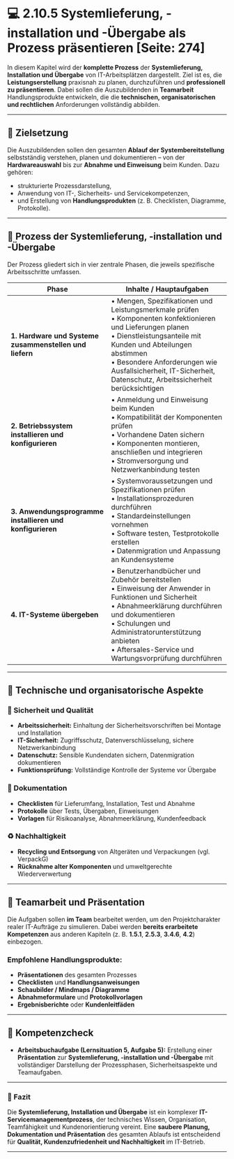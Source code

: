 # 💻 2.10.5 Systemlieferung, -installation und -Übergabe als Prozess präsentieren [Seite: 274]

In diesem Kapitel wird der **komplette Prozess** der **Systemlieferung, Installation und Übergabe** von IT-Arbeitsplätzen dargestellt. Ziel ist es, die **Leistungserstellung** praxisnah zu planen, durchzuführen und **professionell zu präsentieren**. Dabei sollen die Auszubildenden in **Teamarbeit** Handlungsprodukte entwickeln, die die **technischen, organisatorischen und rechtlichen** Anforderungen vollständig abbilden.

---

## 🎯 Zielsetzung

Die Auszubildenden sollen den gesamten **Ablauf der Systembereitstellung** selbstständig verstehen, planen und dokumentieren – von der **Hardwareauswahl** bis zur **Abnahme und Einweisung** beim Kunden.
Dazu gehören:

* strukturierte Prozessdarstellung,
* Anwendung von IT-, Sicherheits- und Servicekompetenzen,
* und Erstellung von **Handlungsprodukten** (z. B. Checklisten, Diagramme, Protokolle).

---

## 🔄 Prozess der Systemlieferung, -installation und -Übergabe

Der Prozess gliedert sich in vier zentrale Phasen, die jeweils spezifische Arbeitsschritte umfassen.

| **Phase**                                                 | **Inhalte / Hauptaufgaben**                                                                                                                                                                                                                                                                       |
| --------------------------------------------------------- | ------------------------------------------------------------------------------------------------------------------------------------------------------------------------------------------------------------------------------------------------------------------------------------------------- |
| **1. Hardware und Systeme zusammenstellen und liefern**   | • Mengen, Spezifikationen und Leistungsmerkmale prüfen<br>• Komponenten konfektionieren und Lieferungen planen<br>• Dienstleistungsanteile mit Kunden und Abteilungen abstimmen<br>• Besondere Anforderungen wie Ausfallsicherheit, IT-Sicherheit, Datenschutz, Arbeitssicherheit berücksichtigen |
| **2. Betriebssystem installieren und konfigurieren**      | • Anmeldung und Einweisung beim Kunden<br>• Kompatibilität der Komponenten prüfen<br>• Vorhandene Daten sichern<br>• Komponenten montieren, anschließen und integrieren<br>• Stromversorgung und Netzwerkanbindung testen                                                                         |
| **3. Anwendungsprogramme installieren und konfigurieren** | • Systemvoraussetzungen und Spezifikationen prüfen<br>• Installationsprozeduren durchführen<br>• Standardeinstellungen vornehmen<br>• Software testen, Testprotokolle erstellen<br>• Datenmigration und Anpassung an Kundensysteme                                                                |
| **4. IT-Systeme übergeben**                               | • Benutzerhandbücher und Zubehör bereitstellen<br>• Einweisung der Anwender in Funktionen und Sicherheit<br>• Abnahmeerklärung durchführen und dokumentieren<br>• Schulungen und Administratorunterstützung anbieten<br>• Aftersales-Service und Wartungsvorprüfung durchführen                   |

---

## 🧰 Technische und organisatorische Aspekte

### 🔐 Sicherheit und Qualität

* **Arbeitssicherheit:** Einhaltung der Sicherheitsvorschriften bei Montage und Installation
* **IT-Sicherheit:** Zugriffsschutz, Datenverschlüsselung, sichere Netzwerkanbindung
* **Datenschutz:** Sensible Kundendaten sichern, Datenmigration dokumentieren
* **Funktionsprüfung:** Vollständige Kontrolle der Systeme vor Übergabe

### 🧾 Dokumentation

* **Checklisten** für Lieferumfang, Installation, Test und Abnahme
* **Protokolle** über Tests, Übergaben, Einweisungen
* **Vorlagen** für Risikoanalyse, Abnahmeerklärung, Kundenfeedback

### ♻️ Nachhaltigkeit

* **Recycling und Entsorgung** von Altgeräten und Verpackungen (vgl. VerpackG)
* **Rücknahme alter Komponenten** und umweltgerechte Wiederverwertung

---

## 👥 Teamarbeit und Präsentation

Die Aufgaben sollen **im Team** bearbeitet werden, um den Projektcharakter realer IT-Aufträge zu simulieren.
Dabei werden **bereits erarbeitete Kompetenzen** aus anderen Kapiteln (z. B. **1.5.1**, **2.5.3**, **3.4.6**, **4.2**) einbezogen.

### Empfohlene Handlungsprodukte:

* **Präsentationen** des gesamten Prozesses
* **Checklisten** und **Handlungsanweisungen**
* **Schaubilder / Mindmaps / Diagramme**
* **Abnahmeformulare** und **Protokollvorlagen**
* **Ergebnisberichte** oder **Kundenleitfäden**

---

## 🧩 Kompetenzcheck

* **Arbeitsbuchaufgabe (Lernsituation 5, Aufgabe 5):**
  Erstellung einer **Präsentation** zur **Systemlieferung, -installation und -Übergabe**
  mit vollständiger Darstellung der Prozessphasen, Sicherheitsaspekte und Teamaufgaben.

---

### 🧠 Fazit

Die **Systemlieferung, Installation und Übergabe** ist ein komplexer **IT-Servicemanagementprozess**, der technisches Wissen, Organisation, Teamfähigkeit und Kundenorientierung vereint.
Eine **saubere Planung, Dokumentation und Präsentation** des gesamten Ablaufs ist entscheidend für **Qualität, Kundenzufriedenheit und Nachhaltigkeit** im IT-Betrieb.

---
